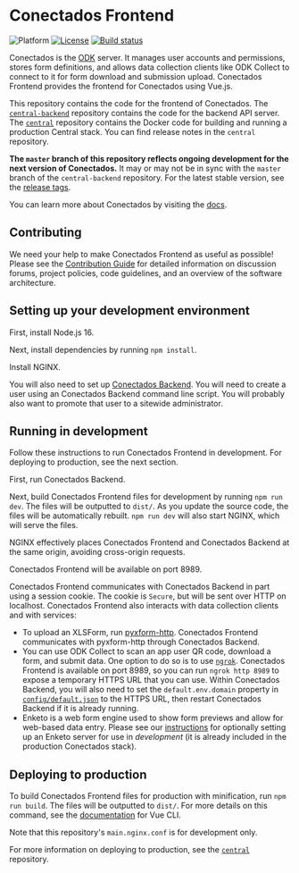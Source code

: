 <!--
Copyright 2017 Conectados Developers
See the NOTICE file at the top-level directory of this distribution and at
https://github.com/getodk/central-frontend/blob/master/NOTICE.

This file is part of Conectados. It is subject to the license terms in
the LICENSE file found in the top-level directory of this distribution and at
https://www.apache.org/licenses/LICENSE-2.0. No part of Conectados,
including this file, may be copied, modified, propagated, or distributed
except according to the terms contained in the LICENSE file.
-->
# Conectados Frontend

![Platform](https://img.shields.io/badge/platform-Vue.js-blue.svg)
[![License](https://img.shields.io/badge/license-Apache_2.0-blue.svg)](https://opensource.org/licenses/Apache-2.0)
[![Build status](https://circleci.com/gh/getodk/central-frontend.svg?style=shield)](https://circleci.com/gh/getodk/central-frontend)

Conectados is the [ODK](https://getodk.org/) server. It manages user accounts and permissions, stores form definitions, and allows data collection clients like ODK Collect to connect to it for form download and submission upload. Conectados Frontend provides the frontend for Conectados using Vue.js.

This repository contains the code for the frontend of Conectados. The [`central-backend`](https://github.com/getodk/central-backend) repository contains the code for the backend API server. The [`central`](https://github.com/getodk/central) repository contains the Docker code for building and running a production Central stack. You can find release notes in the `central` repository.

**The `master` branch of this repository reflects ongoing development for the next version of Conectados.** It may or may not be in sync with the `master` branch of the `central-backend` repository. For the latest stable version, see the [release tags](https://github.com/getodk/central-frontend/releases).

You can learn more about Conectados by visiting the [docs](https://docs.getodk.org/central-intro/).

## Contributing

We need your help to make Conectados Frontend as useful as possible! Please see the [Contribution Guide](/CONTRIBUTING.md) for detailed information on discussion forums, project policies, code guidelines, and an overview of the software architecture.

## Setting up your development environment

First, install Node.js 16.

Next, install dependencies by running `npm install`.

Install NGINX.

You will also need to set up [Conectados Backend](https://github.com/getodk/central-backend). You will need to create a user using an Conectados Backend command line script. You will probably also want to promote that user to a sitewide administrator.

## Running in development

Follow these instructions to run Conectados Frontend in development. For deploying to production, see the next section.

First, run Conectados Backend.

Next, build Conectados Frontend files for development by running `npm run dev`.  The files will be outputted to `dist/`.  As you update the source code, the files will be automatically rebuilt.  `npm run dev` will also start NGINX, which will serve the files.

NGINX effectively places Conectados Frontend and Conectados Backend at the same origin, avoiding cross-origin requests.

Conectados Frontend will be available on port 8989.

Conectados Frontend communicates with Conectados Backend in part using a session cookie. The cookie is `Secure`, but will be sent over HTTP on localhost. Conectados Frontend also interacts with data collection clients and with services:

- To upload an XLSForm, run [pyxform-http](https://github.com/getodk/pyxform-http). Conectados Frontend communicates with pyxform-http through Conectados Backend.
- You can use ODK Collect to scan an app user QR code, download a form, and submit data. One option to do so is to use [`ngrok`](https://ngrok.com/download). Conectados Frontend is available on port 8989, so you can run `ngrok http 8989` to expose a temporary HTTPS URL that you can use. Within Conectados Backend, you will also need to set the `default.env.domain` property in [`config/default.json`](https://github.com/getodk/central-backend/blob/master/config/default.json) to the HTTPS URL, then restart Conectados Backend if it is already running.
- Enketo is a web form engine used to show form previews and allow for web-based data entry. Please see our [instructions](docs/enketo.md) for optionally setting up an Enketo server for use in _development_ (it is already included in the production Conectados stack).


## Deploying to production

To build Conectados Frontend files for production with minification, run `npm run build`. The files will be outputted to `dist/`. For more details on this command, see the [documentation](https://cli.vuejs.org/) for Vue CLI.

Note that this repository's `main.nginx.conf` is for development only.

For more information on deploying to production, see the [`central`](https://github.com/getodk/central) repository.
